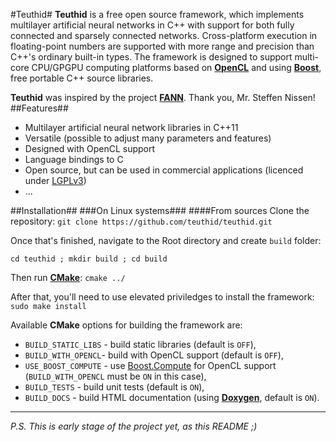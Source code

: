 #Teuthid#
**Teuthid** is a free open source framework, which implements multilayer artificial neural networks in C++ with support for both fully connected and sparsely connected networks. Cross-platform execution in floating-point numbers are supported with more range and precision than C++'s ordinary built-in types. The framework is designed to support multi-core CPU/GPGPU computing platforms based on **[OpenCL](https://www.khronos.org/opencl/)** and using **[Boost](http://www.boost.org/)**, free portable C++ source libraries.

**Teuthid** was inspired by the project **[FANN](http://leenissen.dk/fann/wp/)**. Thank you, Mr. Steffen Nissen!
##Features##
* Multilayer artificial neural network libraries in C++11
* Versatile (possible to adjust many parameters and features)
* Designed with OpenCL support
* Language bindings to C
* Open source, but can be used in commercial applications (licenced under [LGPLv3](https://www.gnu.org/licenses/lgpl-3.0.en.html))
* ...

##Installation##
###On Linux systems###
####From sources
Clone the repository: `git clone https://github.com/teuthid/teuthid.git`

Once that's finished, navigate to the Root directory and create `build` folder:

`cd teuthid ; mkdir build ; cd build`

Then run **[CMake](https://cmake.org/)**: `cmake ../`

After that, you'll need to use elevated priviledges to install the framework: `sudo make install`

Available **CMake** options for building the framework are: 
* `BUILD_STATIC_LIBS` - build static libraries (default is `OFF`),
* `BUILD_WITH_OPENCL`- build with OpenCL support (default is `OFF`),
* `USE_BOOST_COMPUTE` - use [Boost.Compute](https://github.com/boostorg/compute) for OpenCL support (`BUILD_WITH_OPENCL` must be `ON` in this case),
* `BUILD_TESTS` - build unit tests (default is `ON`),
* `BUILD_DOCS` - build HTML documentation (using **[Doxygen](http://www.stack.nl/~dimitri/doxygen/)**, default is `ON`).


---
*P.S. This is early stage of the project yet, as this README ;)*
